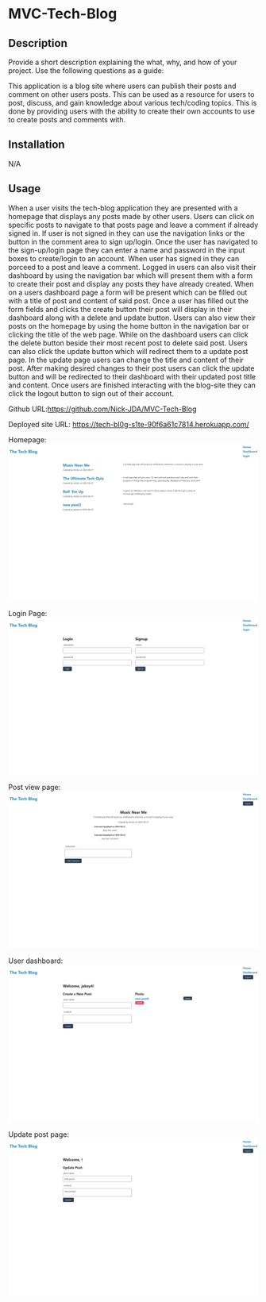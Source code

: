 # MVC-Tech-Blog



## Description

Provide a short description explaining the what, why, and how of your project. Use the following questions as a guide:

This application is a blog site where users can publish their posts and comment on other users posts. This can be used as a resource for users to post, discuss, and gain knowledge about various tech/coding topics. This is done by providing users with the ability to create their own accounts to use to create posts and comments with.  

## Installation

N/A

## Usage

When a user visits the tech-blog application they are presented with a homepage that displays any posts made by other users. Users can click on specific posts to navigate to that posts page and leave a comment if already signed in. If user is not signed in they can use the navigation links or the button in the comment area to sign up/login. Once the user has navigated to the sign-up/login page they can enter a name and password in the input boxes to create/login to an account. When user has signed in they can porceed to a post and leave a comment. Logged in users can also visit their dashboard by using the navigation bar which will present them with a form to create their post and display any posts they have already created. When on a users dashboard page a form will be present which can be filled out with a title of post and content of said post. Once a user has filled out the form fields and clicks the create button their post will display in their dashboard along with a delete and update button. Users can also view their posts on the homepage by using the home button in the navigation bar or clicking the title of the web page. While on the dashboard users can click the delete button beside their most recent post to delete said post. Users can also click the update button which will redirect them to a update post page. In the update page users can change the title and content of their post. After making desired changes to their post users can click the update button and will be redirected to their dashboard with their updated post title and content. Once users are finished interacting with the blog-site they can click the logout button to sign out of their account. 


Github URL:https://github.com/Nick-JDA/MVC-Tech-Blog


Deployed site URL: https://tech-bl0g-s1te-90f6a61c7814.herokuapp.com/



Homepage:
![homepage](./readmeAssets/Tech-blog-home.png)


Login Page:
![login-page](./readmeAssets/Tech-blog-login.png)


Post view page:
![post-page](./readmeAssets/Tech-blog-post.png)


User dashboard:
![user-dashboard](./readmeAssets/Tech-blog-dash.png)


Update post page:
![update-page](./readmeAssets/Tech-blog-update.png)
